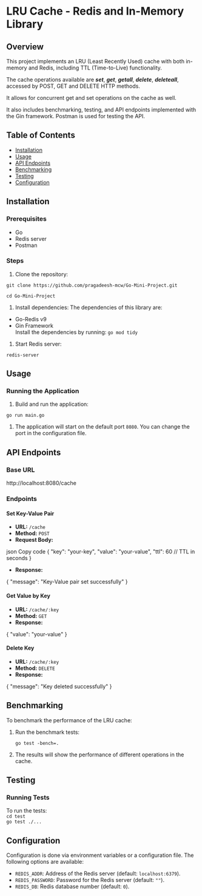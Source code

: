 # LRU Cache - Redis and In-Memory Library

## Overview

This project implements an LRU (Least Recently Used) cache with both in-memory and Redis, including TTL (Time-to-Live) functionality.  

The cache operations available are *__set__*, *__get__*, *__getall__*, *__delete__*, *__deleteall__*, accessed by POST, GET and DELETE HTTP methods.  

It allows for concurrent get and set operations on the cache as well.  

It also includes benchmarking, testing, and API endpoints implemented with the Gin framework. Postman is used for testing the API.  

## Table of Contents

*   [Installation](#installation)
*   [Usage](#usage)
*   [API Endpoints](#api-endpoints)
*   [Benchmarking](#benchmarking)
*   [Testing](#testing)
*   [Configuration](#configuration)

## Installation

### Prerequisites

*   Go
*   Redis server
*   Postman

### Steps

1.  Clone the repository:

`git clone https://github.com/pragadeesh-mcw/Go-Mini-Project.git`

`cd Go-Mini-Project`

1.  Install dependencies:
The dependencies of this library are:
* Go-Redis v9
* Gin Framework  
Install the dependencies by running:
``go mod tidy``

1.  Start Redis server:

``redis-server``

## Usage

### Running the Application

1.  Build and run the application:

`go run main.go`

1.  The application will start on the default port `8080`. You can change the port in the configuration file.

## API Endpoints

### Base URL

http://localhost:8080/cache

### Endpoints

#### Set Key-Value Pair

*   **URL:** `/cache`
*   **Method:** `POST`
*   **Request Body:**

json
Copy code
{
  "key": "your-key",
  "value": "your-value",
  "ttl": 60 // TTL in seconds
}

*   **Response:**


{
  "message": "Key-Value pair set successfully"
}

#### Get Value by Key

*   **URL:** `/cache/:key`
*   **Method:** `GET`
*   **Response:**


{
  "value": "your-value"
}

#### Delete Key

*   **URL:** `/cache/:key`
*   **Method:** `DELETE`
*   **Response:**

{
  "message": "Key deleted successfully"
}

## Benchmarking

To benchmark the performance of the LRU cache:

1.  Run the benchmark tests:

    `go test -bench=.`

1.  The results will show the performance of different operations in the cache.

## Testing

### Running Tests

To run the tests:  
`cd test`  
`go test ./...` 

## Configuration

Configuration is done via environment variables or a configuration file. The following options are available:

*   `REDIS_ADDR`: Address of the Redis server (default: `localhost:6379`).
*   `REDIS_PASSWORD`: Password for the Redis server (default: `""`).
*   `REDIS_DB`: Redis database number (default: `0`).
